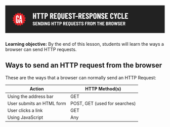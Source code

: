 # ![HTTP Request-Response Cycle - Sending HTTP Requests From the Browser](./assets/hero.png)

**Learning objective:** By the end of this lesson, students will learn the ways a browser can send HTTP requests. 

## Ways to send an HTTP request from the browser 

These are the ways that a browser can normally send an HTTP Request:

| Action | HTTP Method(s) |
| ------ | -------------- |
| Using the address bar | GET |
| User submits an HTML form | POST, GET (used for searches) |
| User clicks a link | GET |
| Using JavaScript | Any |